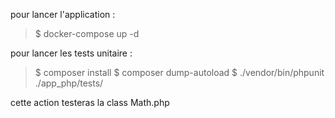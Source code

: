 pour lancer l'application :
  >$ docker-compose up -d

pour lancer les tests unitaire :
  >$ composer install
  >$ composer dump-autoload
  >$ ./vendor/bin/phpunit ./app_php/tests/

cette action testeras la class Math.php